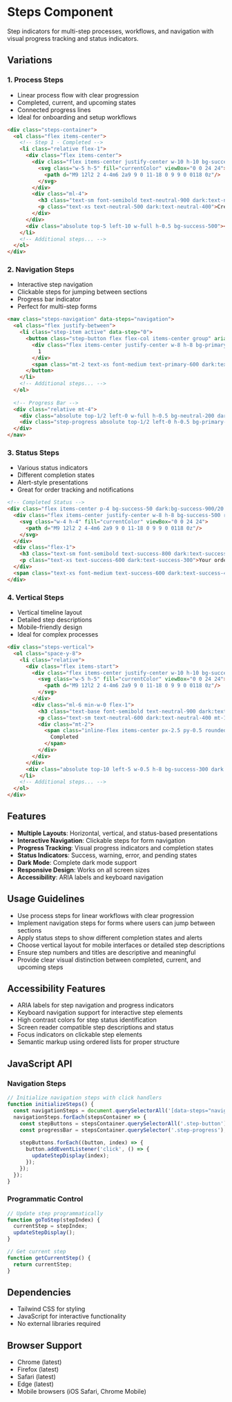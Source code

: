 # Steps Component

Step indicators for multi-step processes, workflows, and navigation with visual progress tracking and status indicators.

## Variations

### 1. Process Steps
- Linear process flow with clear progression
- Completed, current, and upcoming states
- Connected progress lines
- Ideal for onboarding and setup workflows

```html
<div class="steps-container">
  <ol class="flex items-center">
    <!-- Step 1 - Completed -->
    <li class="relative flex-1">
      <div class="flex items-center">
        <div class="flex items-center justify-center w-10 h-10 bg-success-500 rounded-full text-white">
          <svg class="w-5 h-5" fill="currentColor" viewBox="0 0 24 24">
            <path d="M9 12l2 2 4-4m6 2a9 9 0 11-18 0 9 9 0 0118 0z"/>
          </svg>
        </div>
        <div class="ml-4">
          <h3 class="text-sm font-semibold text-neutral-900 dark:text-neutral-100">Account Setup</h3>
          <p class="text-xs text-neutral-500 dark:text-neutral-400">Create your account</p>
        </div>
      </div>
      <div class="absolute top-5 left-10 w-full h-0.5 bg-success-500"></div>
    </li>
    <!-- Additional steps... -->
  </ol>
</div>
```

### 2. Navigation Steps
- Interactive step navigation
- Clickable steps for jumping between sections
- Progress bar indicator
- Perfect for multi-step forms

```html
<nav class="steps-navigation" data-steps="navigation">
  <ol class="flex justify-between">
    <li class="step-item active" data-step="0">
      <button class="step-button flex flex-col items-center group" aria-label="Go to step 1">
        <div class="flex items-center justify-center w-8 h-8 bg-primary-500 dark:bg-primary-600 rounded-full text-white text-sm font-semibold">
          1
        </div>
        <span class="mt-2 text-xs font-medium text-primary-600 dark:text-primary-400">Details</span>
      </button>
    </li>
    <!-- Additional steps... -->
  </ol>
  
  <!-- Progress Bar -->
  <div class="relative mt-4">
    <div class="absolute top-1/2 left-0 w-full h-0.5 bg-neutral-200 dark:bg-neutral-700 -translate-y-1/2"></div>
    <div class="step-progress absolute top-1/2 left-0 h-0.5 bg-primary-500 dark:bg-primary-600 -translate-y-1/2 transition-all duration-300"></div>
  </div>
</nav>
```

### 3. Status Steps
- Various status indicators
- Different completion states
- Alert-style presentations
- Great for order tracking and notifications

```html
<!-- Completed Status -->
<div class="flex items-center p-4 bg-success-50 dark:bg-success-900/20 rounded-lg border border-success-200 dark:border-success-800">
  <div class="flex items-center justify-center w-8 h-8 bg-success-500 rounded-full text-white mr-4">
    <svg class="w-4 h-4" fill="currentColor" viewBox="0 0 24 24">
      <path d="M9 12l2 2 4-4m6 2a9 9 0 11-18 0 9 9 0 0118 0z"/>
    </svg>
  </div>
  <div class="flex-1">
    <h3 class="text-sm font-semibold text-success-800 dark:text-success-200">Order Confirmed</h3>
    <p class="text-xs text-success-600 dark:text-success-300">Your order has been successfully confirmed</p>
  </div>
  <span class="text-xs font-medium text-success-600 dark:text-success-400 bg-success-100 dark:bg-success-800 px-2 py-1 rounded">Completed</span>
</div>
```

### 4. Vertical Steps
- Vertical timeline layout
- Detailed step descriptions
- Mobile-friendly design
- Ideal for complex processes

```html
<div class="steps-vertical">
  <ol class="space-y-8">
    <li class="relative">
      <div class="flex items-start">
        <div class="flex items-center justify-center w-10 h-10 bg-success-500 rounded-full text-white z-10">
          <svg class="w-5 h-5" fill="currentColor" viewBox="0 0 24 24">
            <path d="M9 12l2 2 4-4m6 2a9 9 0 11-18 0 9 9 0 0118 0z"/>
          </svg>
        </div>
        <div class="ml-6 min-w-0 flex-1">
          <h3 class="text-base font-semibold text-neutral-900 dark:text-neutral-100">Create Account</h3>
          <p class="text-sm text-neutral-600 dark:text-neutral-400 mt-1">Set up your personal account with basic information.</p>
          <div class="mt-2">
            <span class="inline-flex items-center px-2.5 py-0.5 rounded-full text-xs font-medium bg-success-100 dark:bg-success-900 text-success-800 dark:text-success-200">
              Completed
            </span>
          </div>
        </div>
      </div>
      <div class="absolute top-10 left-5 w-0.5 h-8 bg-success-300 dark:bg-success-700"></div>
    </li>
    <!-- Additional steps... -->
  </ol>
</div>
```

## Features

- **Multiple Layouts**: Horizontal, vertical, and status-based presentations
- **Interactive Navigation**: Clickable steps for form navigation
- **Progress Tracking**: Visual progress indicators and completion states
- **Status Indicators**: Success, warning, error, and pending states
- **Dark Mode**: Complete dark mode support
- **Responsive Design**: Works on all screen sizes
- **Accessibility**: ARIA labels and keyboard navigation

## Usage Guidelines

- Use process steps for linear workflows with clear progression
- Implement navigation steps for forms where users can jump between sections
- Apply status steps to show different completion states and alerts
- Choose vertical layout for mobile interfaces or detailed step descriptions
- Ensure step numbers and titles are descriptive and meaningful
- Provide clear visual distinction between completed, current, and upcoming steps

## Accessibility Features

- ARIA labels for step navigation and progress indicators
- Keyboard navigation support for interactive step elements
- High contrast colors for step status identification
- Screen reader compatible step descriptions and status
- Focus indicators on clickable step elements
- Semantic markup using ordered lists for proper structure

## JavaScript API

### Navigation Steps
```javascript
// Initialize navigation steps with click handlers
function initializeSteps() {
  const navigationSteps = document.querySelectorAll('[data-steps="navigation"]');
  navigationSteps.forEach(stepsContainer => {
    const stepButtons = stepsContainer.querySelectorAll('.step-button');
    const progressBar = stepsContainer.querySelector('.step-progress');
    
    stepButtons.forEach((button, index) => {
      button.addEventListener('click', () => {
        updateStepDisplay(index);
      });
    });
  });
}
```

### Programmatic Control
```javascript
// Update step programmatically
function goToStep(stepIndex) {
  currentStep = stepIndex;
  updateStepDisplay();
}

// Get current step
function getCurrentStep() {
  return currentStep;
}
```

## Dependencies

- Tailwind CSS for styling
- JavaScript for interactive functionality
- No external libraries required

## Browser Support

- Chrome (latest)
- Firefox (latest)
- Safari (latest)
- Edge (latest)
- Mobile browsers (iOS Safari, Chrome Mobile) 